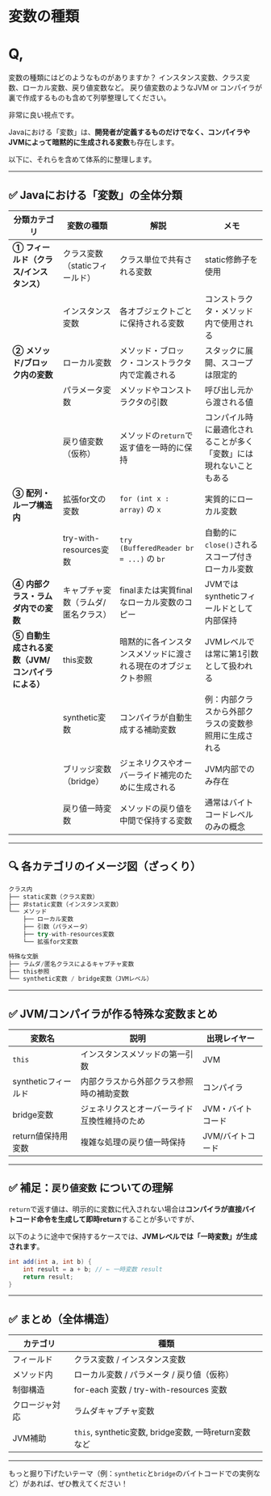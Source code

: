 # 変数の種類

# Q,

変数の種類にはどのようなものがありますか？
インスタンス変数、クラス変数、ローカル変数、戻り値変数など。
戻り値変数のようなJVM or コンパイラが裏で作成するものも含めて列挙整理してください。

非常に良い視点です。

Javaにおける「変数」は、**開発者が定義するものだけでなく、コンパイラやJVMによって暗黙的に生成される変数**も存在します。

以下に、それらを含めて体系的に整理します。

---

## ✅ Javaにおける「変数」の全体分類

| 分類カテゴリ | 変数の種類 | 解説 | メモ |
| --- | --- | --- | --- |
| **① フィールド（クラス/インスタンス）** | クラス変数（staticフィールド） | クラス単位で共有される変数 | static修飾子を使用 |
|  | インスタンス変数 | 各オブジェクトごとに保持される変数 | コンストラクタ・メソッド内で使用される |
| **② メソッド/ブロック内の変数** | ローカル変数 | メソッド・ブロック・コンストラクタ内で定義される | スタックに展開、スコープは限定的 |
|  | パラメータ変数 | メソッドやコンストラクタの引数 | 呼び出し元から渡される値 |
|  | 戻り値変数（仮称） | メソッドの`return`で返す値を一時的に保持 | コンパイル時に最適化されることが多く「変数」には現れないこともある |
| **③ 配列・ループ構造内** | 拡張for文の変数 | `for (int x : array)` の `x` | 実質的にローカル変数 |
|  | try-with-resources変数 | `try (BufferedReader br = ...)` の `br` | 自動的に`close()`されるスコープ付きローカル変数 |
| **④ 内部クラス・ラムダ内での変数** | キャプチャ変数（ラムダ/匿名クラス） | finalまたは実質finalなローカル変数のコピー | JVMではsyntheticフィールドとして内部保持 |
| **⑤ 自動生成される変数（JVM/コンパイラによる）** | this変数 | 暗黙的に各インスタンスメソッドに渡される現在のオブジェクト参照 | JVMレベルでは常に第1引数として扱われる |
|  | synthetic変数 | コンパイラが自動生成する補助変数 | 例：内部クラスから外部クラスの変数参照用に生成される |
|  | ブリッジ変数（bridge） | ジェネリクスやオーバーライド補完のために生成される | JVM内部でのみ存在 |
|  | 戻り値一時変数 | メソッドの戻り値を中間で保持する変数 | 通常はバイトコードレベルのみの概念 |

---

## 🔍 各カテゴリのイメージ図（ざっくり）

```java
クラス内
├── static変数（クラス変数）
├── 非static変数（インスタンス変数）
└── メソッド
    ├── ローカル変数
    ├── 引数（パラメータ）
    ├── try-with-resources変数
    └── 拡張for文変数

特殊な文脈
├── ラムダ/匿名クラスによるキャプチャ変数
├── this参照
└── synthetic変数 / bridge変数（JVMレベル）
```

---

## ✅ JVM/コンパイラが作る特殊な変数まとめ

| 変数名 | 説明 | 出現レイヤー |
| --- | --- | --- |
| `this` | インスタンスメソッドの第一引数 | JVM |
| syntheticフィールド | 内部クラスから外部クラス参照時の補助変数 | コンパイラ |
| bridge変数 | ジェネリクスとオーバーライド互換性維持のため | JVM・バイトコード |
| return値保持用変数 | 複雑な処理の戻り値一時保持 | JVM/バイトコード |

---

## ✅ 補足：`戻り値変数` についての理解

`return`で返す値は、明示的に変数に代入されない場合は**コンパイラが直接バイトコード命令を生成して即時return**することが多いですが、

以下のように途中で保持するケースでは、**JVMレベルでは「一時変数」が生成されます**。

```java
int add(int a, int b) {
    int result = a + b; // ← 一時変数 result
    return result;
}
```

---

## ✅ まとめ（全体構造）

| カテゴリ | 種類 |
| --- | --- |
| フィールド | クラス変数 / インスタンス変数 |
| メソッド内 | ローカル変数 / パラメータ / 戻り値（仮称） |
| 制御構造 | for-each 変数 / try-with-resources 変数 |
| クロージャ対応 | ラムダキャプチャ変数 |
| JVM補助 | `this`, synthetic変数, bridge変数, 一時return変数 など |

---

もっと掘り下げたいテーマ（例：`synthetic`と`bridge`のバイトコードでの実例など）があれば、ぜひ教えてください！